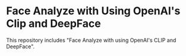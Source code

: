 # Face Analyze with Using OpenAI's Clip and DeepFace
This repository includes "Face Analyze with using OpenAI's CLIP and DeepFace".
